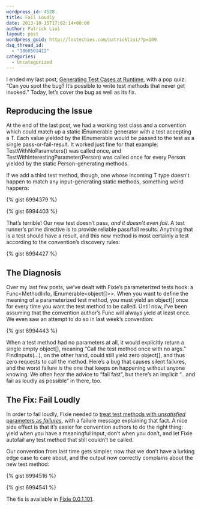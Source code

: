 ```yaml
---
wordpress_id: 4528
title: Fail Loudly
date: 2013-10-15T17:02:14+00:00
author: Patrick Lioi
layout: post
wordpress_guid: http://lostechies.com/patricklioi/?p=109
dsq_thread_id:
  - "1860502412"
categories:
  - Uncategorized
---
```

I ended my last post, [Generating Test Cases at Runtime](http://lostechies.com/patricklioi/2013/10/09/generating-test-cases-at-runtime/), with a pop quiz: &#8220;Can you spot the bug? It’s possible to write test methods that never get invoked.&#8221; Today, let&#8217;s cover the bug as well as its fix.

## Reproducing the Issue

At the end of the last post, we had a working test class and a convention which could match up a static IEnumerable<T> generator with a test accepting a T. Each value yielded by the IEnumerable<T> would be passed to the test as a single pass-or-fail-result. It worked just fine for that example: TestWithNoParameters() was called once, and TestWithInterestingParameter(Person) was called once for every Person yielded by the static Person-generating methods.

If we add a third test method, though, one whose incoming T type doesn&#8217;t happen to match any input-generating static methods, something weird happens:

{% gist 6994379 %}

{% gist 6994403 %}

That&#8217;s terrible! Our new test doesn&#8217;t pass, _and it doesn&#8217;t even fail_. A test runner&#8217;s prime directive is to provide reliable pass/fail results. Anything that is a test should have a result, and this new method is most certainly a test according to the convention&#8217;s discovery rules:

{% gist 6994427 %}

## The Diagnosis

Over my last few posts, we&#8217;ve dealt with Fixie&#8217;s parameterized tests hook: a Func<MethodInfo, IEnumerable<object[]>>. When you want to define the meaning of a parameterized test method, you must yield an object[] once for every time you want the test method to be called. Until now, I&#8217;ve been assuming that the convention author&#8217;s Func will always yield at least once. We even saw an attempt to do so in last week&#8217;s convention:

{% gist 6994443 %}

When a test method had no parameters at all, it would explicitly return a single empty object[], meaning &#8220;Call the test method once with no args.&#8221; FindInputs(&#8230;), on the other hand, could still yield zero object[], and thus zero requests to call the method. Here&#8217;s a bug that causes silent failures, and the worst failure is the one that keeps on happening without anyone knowing. We often hear the advice to &#8220;fail fast&#8221;, but there&#8217;s an implicit &#8220;&#8230;and fail as loudly as possible&#8221; in there, too.

## The Fix: Fail Loudly

In order to fail loudly, Fixie needed to [treat test methods with _unsatisfied_ parameters as _failures_](https://github.com/plioi/fixie/commit/006f3a74e0f47222e1e44b8f192d44d70172a788), with a failure message explaining that fact. A nice side effect is that it&#8217;s easier for convention authors to do the right thing: yield when you have a meaningful input, don&#8217;t when you don&#8217;t, and let Fixie autofail any test method that still couldn&#8217;t be called.

Our convention from last time gets simpler, now that we don&#8217;t have a lurking edge case to care about, and the output now correctly complains about the new test method:

{% gist 6994516 %}

{% gist 6994541 %}

The fix is available in [Fixie 0.0.1.101](http://www.nuget.org/packages/Fixie/0.0.1.101).